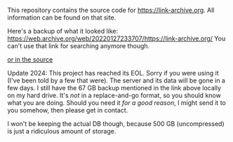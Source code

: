 This repository contains the source code for https://link-archive.org. All information can be found on that site.

Here's a backup of what it looked like: https://web.archive.org/web/20220127233707/https://link-archive.org/
You can't use that link for searching anymore though.

[or in the source](https://github.com/phil294/link-archive.org/blob/master/web/src/views/Index.vue)

Update 2024: This project has reached its EOL. Sorry if you were using it (I've been told by a few that were). The server and its data will be gone in a few days. I still have the 67 GB backup mentioned in the link above locally on my hard drive. It's *not* in a replace-and-go format, so you should know what you are doing. Should you need it *for a good reason*, I might send it to you somehow, then please get in contact.

I won't be keeping the actual DB though, because 500 GB (uncompressed) is just a ridiculous amount of storage.
